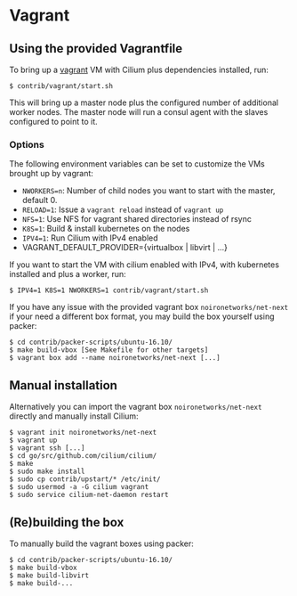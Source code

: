 # Vagrant

## Using the provided Vagrantfile

To bring up a [vagrant](https://www.vagrantup.com/) VM with Cilium plus
dependencies installed, run:

```
$ contrib/vagrant/start.sh
```

This will bring up a master node plus the configured number of additional worker
nodes. The master node will run a consul agent with the slaves configured to
point to it.

### Options

The following environment variables can be set to customize the VMs brought up
by vagrant:
 * `NWORKERS=n`: Number of child nodes you want to start with the master, default 0.
 * `RELOAD=1`: Issue a `vagrant reload` instead of `vagrant up`
 * `NFS=1`: Use NFS for vagrant shared directories instead of rsync
 * `K8S=1`: Build & install kubernetes on the nodes
 * `IPV4=1`: Run Cilium with IPv4 enabled
 * VAGRANT_DEFAULT_PROVIDER={virtualbox | libvirt | ...}

If you want to start the VM with cilium enabled with IPv4, with kubernetes installed
 and plus a worker, run:

 ```
 $ IPV4=1 K8S=1 NWORKERS=1 contrib/vagrant/start.sh
 ```

If you have any issue with the provided vagrant box `noironetworks/net-next`
if your need a different box format, you may build the box yourself using
packer:

```
$ cd contrib/packer-scripts/ubuntu-16.10/
$ make build-vbox [See Makefile for other targets]
$ vagrant box add --name noironetworks/net-next [...]
```

## Manual installation

Alternatively you can import the vagrant box `noironetworks/net-next` directly
and manually install Cilium:

  ```
  $ vagrant init noironetworks/net-next
  $ vagrant up
  $ vagrant ssh [...]
  $ cd go/src/github.com/cilium/cilium/
  $ make
  $ sudo make install
  $ sudo cp contrib/upstart/* /etc/init/
  $ sudo usermod -a -G cilium vagrant
  $ sudo service cilium-net-daemon restart
  ```

## (Re)building the box

To manually build the vagrant boxes using packer:

```
$ cd contrib/packer-scripts/ubuntu-16.10/
$ make build-vbox
$ make build-libvirt
$ make build-...
```
